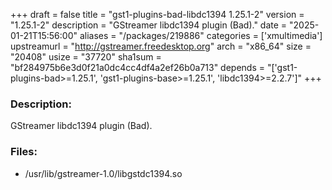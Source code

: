 +++
draft = false
title = "gst1-plugins-bad-libdc1394 1.25.1-2"
version = "1.25.1-2"
description = "GStreamer libdc1394 plugin (Bad)."
date = "2025-01-21T15:56:00"
aliases = "/packages/219886"
categories = ['xmultimedia']
upstreamurl = "http://gstreamer.freedesktop.org"
arch = "x86_64"
size = "20408"
usize = "37720"
sha1sum = "bf284975b6e3d0f21a0dc4cc4df4a2ef26b0a713"
depends = "['gst1-plugins-bad>=1.25.1', 'gst1-plugins-base>=1.25.1', 'libdc1394>=2.2.7']"
+++
### Description: 
GStreamer libdc1394 plugin (Bad).

### Files: 
* /usr/lib/gstreamer-1.0/libgstdc1394.so
